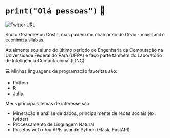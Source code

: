 # ```print("Olá pessoas")``` 👋

[![Twitter URL](https://img.shields.io/badge/twitter-%231DA1F2.svg?&style=for-the-badge&logo=twitter&logoColor=white)](https://twitter.com/gean_dreson)

Sou o Geandreson Costa, mas podem me chamar só de Gean - mais fácil e econimiza sílabas.

Atualmente sou aluno do último período de Engenharia da Computação na Universidade Federal do Pará (UFPA) e faço parte também do Laboratório de Inteligência Computacional (LINC).

💻 Minhas linguagens de programação favoritas são:

* Python
* R
* Julia

Meus principais temas de interesse são:

* Mineração e análise de dados, principalmente de redes sociais (ex: twitter)
* Processamento de Linguagem Natural
* Projetos web e/ou APIs usando Python (Flask, FastAPI)

<!--
**gean-costa/gean-costa** is a ✨ _special_ ✨ repository because its `README.md` (this file) appears on your GitHub profile.

Here are some ideas to get you started:

- 🔭 I’m currently working on ...
- 🌱 I’m currently learning ...
- 👯 I’m looking to collaborate on ...
- 🤔 I’m looking for help with ...
- 💬 Ask me about ...
- 📫 How to reach me: ...
- 😄 Pronouns: ...
- ⚡ Fun fact: ...
-->
